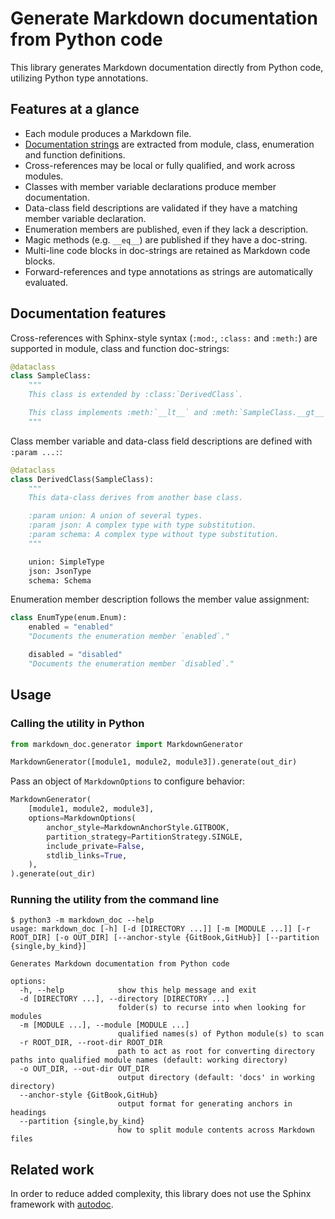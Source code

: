 # Generate Markdown documentation from Python code

This library generates Markdown documentation directly from Python code, utilizing Python type annotations.

## Features at a glance

* Each module produces a Markdown file.
* [Documentation strings](https://docs.python.org/3/library/stdtypes.html#definition.__doc__) are extracted from module, class, enumeration and function definitions.
* Cross-references may be local or fully qualified, and work across modules.
* Classes with member variable declarations produce member documentation.
* Data-class field descriptions are validated if they have a matching member variable declaration.
* Enumeration members are published, even if they lack a description.
* Magic methods (e.g. `__eq__`) are published if they have a doc-string.
* Multi-line code blocks in doc-strings are retained as Markdown code blocks.
* Forward-references and type annotations as strings are automatically evaluated.

## Documentation features

Cross-references with Sphinx-style syntax (`:mod:`, `:class:` and `:meth:`) are supported in module, class and function doc-strings:

```python
@dataclass
class SampleClass:
    """
    This class is extended by :class:`DerivedClass`.

    This class implements :meth:`__lt__` and :meth:`SampleClass.__gt__`.
    """
```

Class member variable and data-class field descriptions are defined with `:param ...:`:

```python
@dataclass
class DerivedClass(SampleClass):
    """
    This data-class derives from another base class.

    :param union: A union of several types.
    :param json: A complex type with type substitution.
    :param schema: A complex type without type substitution.
    """

    union: SimpleType
    json: JsonType
    schema: Schema
```

Enumeration member description follows the member value assignment:

```python
class EnumType(enum.Enum):
    enabled = "enabled"
    "Documents the enumeration member `enabled`."

    disabled = "disabled"
    "Documents the enumeration member `disabled`."
```

## Usage

### Calling the utility in Python

```python
from markdown_doc.generator import MarkdownGenerator

MarkdownGenerator([module1, module2, module3]).generate(out_dir)
```

Pass an object of `MarkdownOptions` to configure behavior:

```python
MarkdownGenerator(
    [module1, module2, module3],
    options=MarkdownOptions(
        anchor_style=MarkdownAnchorStyle.GITBOOK,
        partition_strategy=PartitionStrategy.SINGLE,
        include_private=False,
        stdlib_links=True,
    ),
).generate(out_dir)
```

### Running the utility from the command line

```
$ python3 -m markdown_doc --help
usage: markdown_doc [-h] [-d [DIRECTORY ...]] [-m [MODULE ...]] [-r ROOT_DIR] [-o OUT_DIR] [--anchor-style {GitBook,GitHub}] [--partition {single,by_kind}]

Generates Markdown documentation from Python code

options:
  -h, --help            show this help message and exit
  -d [DIRECTORY ...], --directory [DIRECTORY ...]
                        folder(s) to recurse into when looking for modules
  -m [MODULE ...], --module [MODULE ...]
                        qualified names(s) of Python module(s) to scan
  -r ROOT_DIR, --root-dir ROOT_DIR
                        path to act as root for converting directory paths into qualified module names (default: working directory)
  -o OUT_DIR, --out-dir OUT_DIR
                        output directory (default: 'docs' in working directory)
  --anchor-style {GitBook,GitHub}
                        output format for generating anchors in headings
  --partition {single,by_kind}
                        how to split module contents across Markdown files
```

## Related work

In order to reduce added complexity, this library does not use the Sphinx framework with [autodoc](https://www.sphinx-doc.org/en/master/usage/extensions/autodoc.html).
